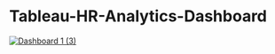# Tableau-HR-Analytics-Dashboard

<div class='tableauPlaceholder' id='viz1687402935363' style='position: relative'><noscript><a href='#'><img alt='Dashboard 1 (3) ' src='https:&#47;&#47;public.tableau.com&#47;static&#47;images&#47;HR&#47;HRAnalyticsDashboard_16874027158290&#47;Dashboard13&#47;1_rss.png' style='border: none' /></a></noscript><object class='tableauViz'  style='display:none;'><param name='host_url' value='https%3A%2F%2Fpublic.tableau.com%2F' /> <param name='embed_code_version' value='3' /> <param name='site_root' value='' /><param name='name' value='HRAnalyticsDashboard_16874027158290&#47;Dashboard13' /><param name='tabs' value='no' /><param name='toolbar' value='yes' /><param name='static_image' value='https:&#47;&#47;public.tableau.com&#47;static&#47;images&#47;HR&#47;HRAnalyticsDashboard_16874027158290&#47;Dashboard13&#47;1.png' /> <param name='animate_transition' value='yes' /><param name='display_static_image' value='yes' /><param name='display_spinner' value='yes' /><param name='display_overlay' value='yes' /><param name='display_count' value='yes' /><param name='language' value='en-US' /></object></div>
